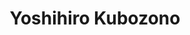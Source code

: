 ---
title: "Yoshihiro Kubozono"
draft: false

# Job rank 職階
rank: "Professor" # 教授 | 准教授 | 助教 | ...

# Laboratory group
la_group: "Interfacial Chemistry" # 分子化学 | 物質化学 | 反応化学

# Laboratory
laboratory:
  id: fine
  name: Fine Powder and Surface Chemistry Laboratory


# page title background image
bg_image: "images/banner/bg1.jpg"

# meta description ~100 letters in Japanese
description : "None"

# teacher portrait
image: "images/faculty/kubozono.jpg"

# interest
interest: ["None", "None", "None"]

# achievements
achievements: []


# contact info
contact:
- icon: ti-email
  link: mailto:kubozono@okayama-u.ac.jp
  name: kubozono@okayama-u.ac.jp


- name : "Fine Powder and Surface Chemistry Laboratory"
  icon : "ti-world" # icon pack : https://themify.me/themify-icons
  link : "http://interfa.rlss.okayama-u.ac.jp/"

- name : "3-1-1 Tsushima-Naka, Kita Ward, Okayama City, Okayama 700-8530"
  icon : "ti-location-pin" # icon pack : https://themify.me/themify-icons
  link : "#"

# type
type: "faculty"
---
